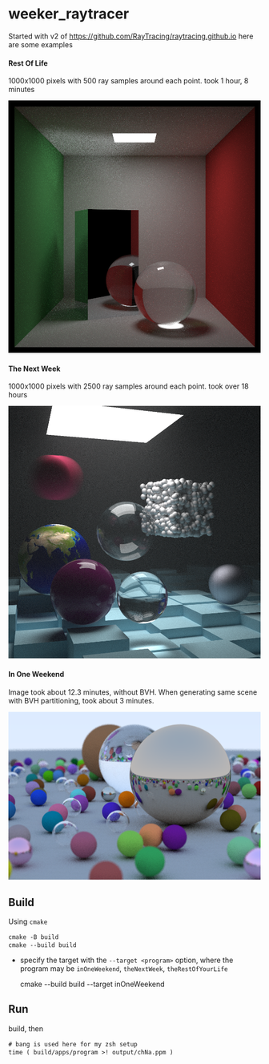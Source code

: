 weeker_raytracer
================

Started with v2 of https://github.com/RayTracing/raytracing.github.io here are some examples

#### Rest Of Life

1000x1000 pixels with 500 ray samples around each point. took 1 hour, 8 minutes

![final image](img/ROL-ch13dSH.png)

#### The Next Week

1000x1000 pixels with 2500 ray samples around each point. took over 18 hours

![final image 2](img/TNW-ch10hSH.png)

#### In One Weekend

Image took about 12.3 minutes, without BVH. When generating same scene with BVH partitioning, took about 3 minutes.

![final image](img/IOW-ch13f.png)

Build
-----

Using `cmake`

```shell
cmake -B build
cmake --build build
```

-	specify the target with the `--target <program>` option, where the program may be `inOneWeekend`, `theNextWeek`, `theRestOfYourLife`

	cmake --build build --target inOneWeekend

Run
---

build, then

```shell
# bang is used here for my zsh setup
time ( build/apps/program >! output/chNa.ppm )
```
